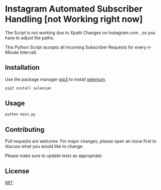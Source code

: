 # Instagram Automated Subscriber Handling [not Working right now]

The Script is not working due to Xpath Changes on Instagram.com , so you have to adjust the paths.

This Python Script accepts all incoming Subscriber Requests for every n-Minute Intervall.

## Installation

Use the package manager [pip3](https://help.dreamhost.com/hc/en-us/articles/115000699011-Using-pip3-to-install-Python3-modules) to install [selenium](https://www.seleniumhq.org/).

```bash
pip3 install selenium
```

## Usage

```bash
python main.py
```

## Contributing
Pull requests are welcome. For major changes, please open an issue first to discuss what you would like to change.

Please make sure to update tests as appropriate.

## License
[MIT](https://choosealicense.com/licenses/mit/)

